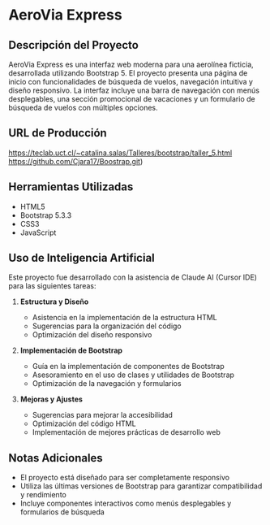 # AeroVia Express

## Descripción del Proyecto
AeroVia Express es una interfaz web moderna para una aerolínea ficticia, desarrollada utilizando Bootstrap 5. El proyecto presenta una página de inicio con funcionalidades de búsqueda de vuelos, navegación intuitiva y diseño responsivo. La interfaz incluye una barra de navegación con menús desplegables, una sección promocional de vacaciones y un formulario de búsqueda de vuelos con múltiples opciones.

## URL de Producción
https://teclab.uct.cl/~catalina.salas/Talleres/bootstrap/taller_5.html
https://github.com/Cjara17/Boostrap.git)

## Herramientas Utilizadas
- HTML5
- Bootstrap 5.3.3
- CSS3
- JavaScript

## Uso de Inteligencia Artificial
Este proyecto fue desarrollado con la asistencia de Claude AI (Cursor IDE) para las siguientes tareas:

1. **Estructura y Diseño**
   - Asistencia en la implementación de la estructura HTML
   - Sugerencias para la organización del código
   - Optimización del diseño responsivo

2. **Implementación de Bootstrap**
   - Guía en la implementación de componentes de Bootstrap
   - Asesoramiento en el uso de clases y utilidades de Bootstrap
   - Optimización de la navegación y formularios

3. **Mejoras y Ajustes**
   - Sugerencias para mejorar la accesibilidad
   - Optimización del código HTML
   - Implementación de mejores prácticas de desarrollo web

## Notas Adicionales
- El proyecto está diseñado para ser completamente responsivo
- Utiliza las últimas versiones de Bootstrap para garantizar compatibilidad y rendimiento
- Incluye componentes interactivos como menús desplegables y formularios de búsqueda 
